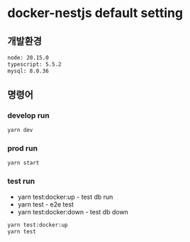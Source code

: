 # docker-nestjs default setting

## 개발환경

``` bash
node: 20.15.0
typescript: 5.5.2
mysql: 8.0.36
```

## 명령어

### develop run

```bash
yarn dev
```

### prod run

```bash
yarn start
```

### test run

- yarn test:docker:up - test db run
- yarn test - e2e test
- yarn test:docker:down - test db down

```bash
yarn test:docker:up
yarn test
```
